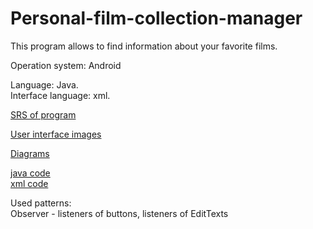 # Personal-film-collection-manager

This program allows to find information about your favorite films.

Operation system: Android  

Language: Java.  
Interface language: xml.

[SRS of program](https://github.com/DanutaGagua/Personal-film-collection-manager/blob/master/Requirements/SRS.md) 

[User interface images](https://github.com/DanutaGagua/Personal-film-collection-manager/tree/master/Mockups)

[Diagrams](https://github.com/DanutaGagua/Personal-film-collection-manager/tree/master/Diagrams)

[java code](https://github.com/DanutaGagua/Personal-film-collection-manager/tree/master/code/java%20classes)  
[xml code](https://github.com/DanutaGagua/Personal-film-collection-manager/tree/master/code/layout%20xml) 

Used patterns:  
Observer - listeners of buttons, listeners of EditTexts
